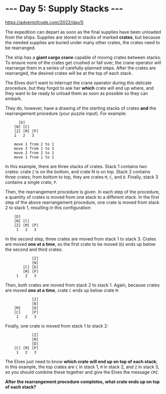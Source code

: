 # --- Day 5: Supply Stacks ---
https://adventofcode.com/2022/day/5

The expedition can depart as soon as the final supplies have been unloaded from the ships. Supplies are stored in stacks of marked **crates**, but because the needed supplies are buried under many other crates, the crates need to be rearranged.

The ship has a **giant cargo crane** capable of moving crates between stacks. To ensure none of the crates get crushed or fall over, the crane operator will rearrange them in a series of carefully-planned steps. After the crates are rearranged, the desired crates will be at the top of each stack.

The Elves don't want to interrupt the crane operator during this delicate procedure, but they forgot to ask her **which** crate will end up where, and they want to be ready to unload them as soon as possible so they can embark.

They do, however, have a drawing of the starting stacks of crates **and** the rearrangement procedure (your puzzle input). For example:


          [D]    
        [N] [C]    
        [Z] [M] [P]
        1   2   3 
        
        move 1 from 2 to 1
        move 3 from 1 to 3
        move 2 from 2 to 1
        move 1 from 1 to 2


In this example, there are three stacks of crates. Stack 1 contains two crates: crate `Z` is on the bottom, and crate N is on top. Stack 2 contains three crates; from bottom to top, they are crates `M`, `C`, and `D`. Finally, stack 3 contains a single crate, `P`.

Then, the rearrangement procedure is given. In each step of the procedure, a quantity of crates is moved from one stack to a different stack. In the first step of the above rearrangement procedure, one crate is moved from stack 2 to stack 1, resulting in this configuration:

        [D]        
        [N] [C]    
        [Z] [M] [P]
         1   2   3 

In the second step, three crates are moved from stack 1 to stack 3. Crates are moved **one at a time**, so the first crate to be moved (`D`) ends up below the second and third crates:

                [Z]
                [N]
            [C] [D]
            [M] [P]
         1   2   3

Then, both crates are moved from stack 2 to stack 1. Again, because crates are moved **one at a time**, crate `C` ends up below crate `M`:

                [Z]
                [N]
        [M]     [D]
        [C]     [P]
         1   2   3

Finally, one crate is moved from stack 1 to stack 2:

                [Z]
                [N]
                [D]
        [C] [M] [P]
         1   2   3

The Elves just need to know **which crate will end up on top of each stack**; in this example, the top crates are `C` in stack 1, `M` in stack 2, and `Z` in stack 3, so you should combine these together and give the Elves the message `CMZ`.

**After the rearrangement procedure completes, what crate ends up on top of each stack?**